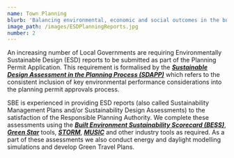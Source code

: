 ```yaml
---
name: Town Planning
blurb: 'Balancing environmental, economic and social outcomes in the built environment'
image_path: /images/ESDPlanningReports.jpg
number: 2
---
```



An increasing number of Local Governments are requiring Environmentally Sustainable Design (ESD) reports to be submitted as part of the Planning Permit Application. This requirement is formalised by the ***[Sustainable Design Assessment in the Planning Process (SDAPP)](http://imap.vic.gov.au/uploads/Strategy%20Documents/Strategy%209%20Actions%20Progress%20Reports/FINAL_Att%207a_Action%209.2_CASBE%20-%20SDAPP%20Fact%20Sheet%20-%20v1-2.pdf)*** which refers to the consistent inclusion of key environmental performance considerations into the planning permit approvals process.

SBE is experienced in providing ESD reports (also called Sustainability Management Plans and/or Sustainability Design Assessments) to the satisfaction of the Responsible Planning Authority. We complete these assessments using the ***[Built Environment Sustainability Scorecard (BESS)](http://www.bess.net.au/)***, ***[Green Star](http://new.gbca.org.au/)*** tools, ***[STORM](https://storm.melbournewater.com.au/)***, ***[MUSIC](http://ewater.org.au/products/music/)*** and other industry tools as required. As a part of these assessments we also conduct energy and daylight modelling simulations and develop Green Travel Plans.
